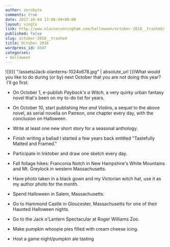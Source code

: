 ```yaml
---
author: zerobyte
comments: true
date: 2017-10-04 13:08:49+00:00
layout: single
link: http://www.elainecunningham.com/halloween/october-2018__trashed/
published: false
slug: october-2018__trashed
title: October 2018
wordpress_id: 4547
categories:
- Halloween
---
```


![]({{ "/assets/Jack-olanterns-1024x678.jpg" | absolute_url }})What would you like to do during (or by) next October that you are not doing this year?  I'll go first.



 	
  * On October 1, e-publish _Payback's a Witch_, a very quirky urban fantasy novel that's been on my to-do list for years.

 	
  * On October 10, start publishing _Hex and Violins_, a sequel to the above novel, as serial novella on Patreon, one chapter every day, with the conclusion on Halloween.

 	
  * Write at least one new short story for a seasonal anthology.

 	
  * Finish writing a ballad I started a few years back entitled "Tastefully Matted and Framed."

 	
  * Participate in Inktober and draw one sketch every day. 

 	
  * Fall foliage hikes: Franconia Notch in New Hampshire's White Mountains and Mt. Greylock in western Massachusetts.

 	
  * Have photo taken in a black gown and my Victorian witch hat, use it as my author photo for the month.

 	
  * Spend Halloween in Salem, Massachusetts.

 	
  * Go to Hammond Castle in Gloucester, Massachusetts for one of their Haunted Halloween nights.

 	
  * Go to the Jack o'Lantern Spectacular at Roger Williams Zoo.

 	
  * Make pumpkin whoopie pies filled with cream cheese icing.

 	
  * Host a game night/pumpkin ale tasting


